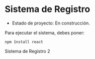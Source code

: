 <h1>Sistema de Registro</h1>

- Estado de proyecto: En construcción.

Para ejecutar el sistema, debes poner:

```npm înstall react```

Sistema de Registro 2
